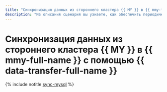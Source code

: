 ```yaml
---
title: "Синхронизация данных из стороннего кластера {{ MY }} в {{ mmy-full-name }} с помощью {{ data-transfer-full-name }}"
description: "Из описания сценария вы узнаете, как обеспечить периодическую доставку изменений из внешней базы данных в облако при помощи {{ data-transfer-name }}. Для синхронизации данных в вашем облаке нужно создать промежуточное стейджинговое хранилище данных — {{ mmy-name }}, в которое будут реплицироваться таблицы. Данные синхронизируются практически в режиме реального времени."
---
```


# Синхронизация данных из стороннего кластера {{ MY }} в {{ mmy-full-name }} с помощью {{ data-transfer-full-name }}

{% include notitle [sync-mysql](../../_tutorials/dataplatform/sync-mysql.md) %}
